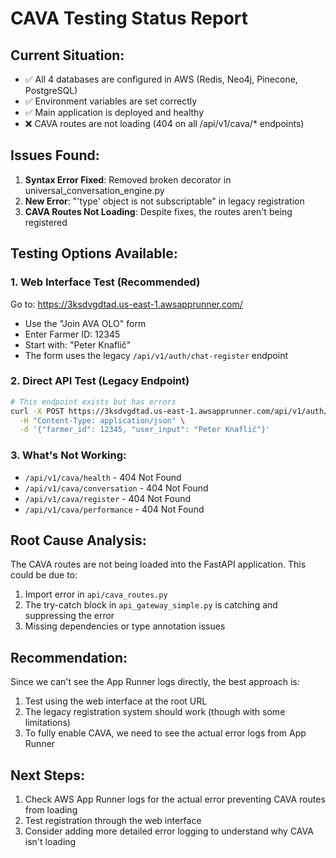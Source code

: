 # CAVA Testing Status Report

## Current Situation:
- ✅ All 4 databases are configured in AWS (Redis, Neo4j, Pinecone, PostgreSQL)
- ✅ Environment variables are set correctly
- ✅ Main application is deployed and healthy
- ❌ CAVA routes are not loading (404 on all /api/v1/cava/* endpoints)

## Issues Found:
1. **Syntax Error Fixed**: Removed broken decorator in universal_conversation_engine.py
2. **New Error**: "'type' object is not subscriptable" in legacy registration
3. **CAVA Routes Not Loading**: Despite fixes, the routes aren't being registered

## Testing Options Available:

### 1. Web Interface Test (Recommended)
Go to: https://3ksdvgdtad.us-east-1.awsapprunner.com/
- Use the "Join AVA OLO" form
- Enter Farmer ID: 12345
- Start with: "Peter Knaflič"
- The form uses the legacy `/api/v1/auth/chat-register` endpoint

### 2. Direct API Test (Legacy Endpoint)
```bash
# This endpoint exists but has errors
curl -X POST https://3ksdvgdtad.us-east-1.awsapprunner.com/api/v1/auth/chat-register \
  -H "Content-Type: application/json" \
  -d '{"farmer_id": 12345, "user_input": "Peter Knaflič"}'
```

### 3. What's Not Working:
- `/api/v1/cava/health` - 404 Not Found
- `/api/v1/cava/conversation` - 404 Not Found
- `/api/v1/cava/register` - 404 Not Found
- `/api/v1/cava/performance` - 404 Not Found

## Root Cause Analysis:
The CAVA routes are not being loaded into the FastAPI application. This could be due to:
1. Import error in `api/cava_routes.py`
2. The try-catch block in `api_gateway_simple.py` is catching and suppressing the error
3. Missing dependencies or type annotation issues

## Recommendation:
Since we can't see the App Runner logs directly, the best approach is:
1. Test using the web interface at the root URL
2. The legacy registration system should work (though with some limitations)
3. To fully enable CAVA, we need to see the actual error logs from App Runner

## Next Steps:
1. Check AWS App Runner logs for the actual error preventing CAVA routes from loading
2. Test registration through the web interface
3. Consider adding more detailed error logging to understand why CAVA isn't loading
